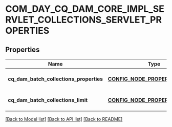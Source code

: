 # COM_DAY_CQ_DAM_CORE_IMPL_SERVLET_COLLECTIONS_SERVLET_PROPERTIES

## Properties
Name | Type | Description | Notes
------------ | ------------- | ------------- | -------------
**cq_dam_batch_collections_properties** | [**CONFIG_NODE_PROPERTY_ARRAY**](configNodePropertyArray.md) |  | [optional] [default to null]
**cq_dam_batch_collections_limit** | [**CONFIG_NODE_PROPERTY_INTEGER**](configNodePropertyInteger.md) |  | [optional] [default to null]

[[Back to Model list]](../README.md#documentation-for-models) [[Back to API list]](../README.md#documentation-for-api-endpoints) [[Back to README]](../README.md)


